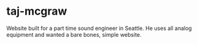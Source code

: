 # taj-mcgraw
Website built for a part time sound engineer in Seattle. He uses all analog equipment and wanted a bare bones, simple website.  
